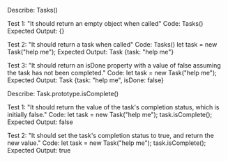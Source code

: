 Describe: Tasks()

Test 1: "It should return an empty object when called"
Code:
    Tasks()
Expected Output: {}

Test 2: "It should return a task when called"
Code:
    Tasks()
    let task = new Task("help me");
Expected Output: Task {task: "help me"}

Test 3: "It should return an isDone property with a value of false assuming the task has not been completed."
Code:
    let task = new Task("help me");
Expected Output: Task {task: "help me", isDone: false}

Describe: Task.prototype.isComplete()

Test 1: "It should return the value of the task's completion status, which is initially false."
Code:
    let task = new Task("help me");
    task.isComplete();
Expected Output: false

Test 2: "It should set the task's completion status to true, and return the new value."
Code:
    let task = new Task("help me");
    task.isComplete();
Expected Output: true